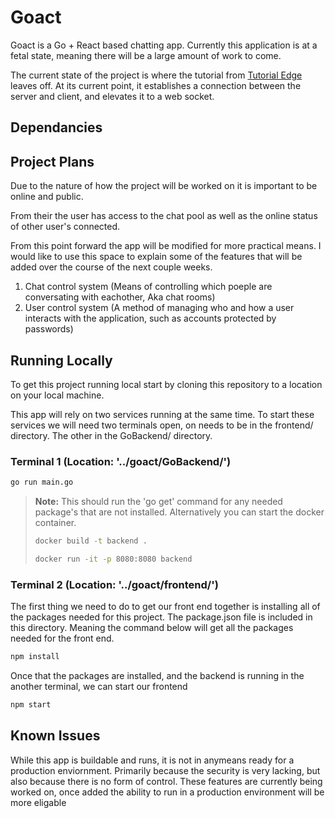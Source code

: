 # Goact
Goact is a Go + React based chatting app. Currently this application is at a fetal state, meaning there will be a large amount of work to come.

The current state of the project is where the tutorial from [Tutorial Edge](https://tutorialedge.net/projects/chat-system-in-go-and-react/) leaves off. At its current point, it establishes a connection between the server and client, and elevates it to a web socket.

## Dependancies


## Project Plans
Due to the nature of how the project will be worked on it is important to be online and public.

From their the user has access to the chat pool as well as the online status of other user's connected. 

From this point forward the app will be modified for more practical means. I would like to use this space to explain some of the features that will be added over the course of the next couple weeks.

1. Chat control system (Means of controlling which poeple are conversating with eachother, Aka chat rooms)
2. User control system (A method of managing who and how a user interacts with the application, such as accounts protected by passwords)

## Running Locally
To get this project running local start by cloning this repository to a location on your local machine.

This app will rely on two services running at the same time. To start these services we will need two terminals open, on needs to be in the frontend/ directory. The other in the GoBackend/ directory.

### Terminal 1 (Location: '../goact/GoBackend/')

```bash
go run main.go
```

> **Note:** This should run the 'go get' command for any needed package's that are not installed.
> Alternatively you can start the docker container.
> ```bash
> docker build -t backend .
> ```
> ```bash
> docker run -it -p 8080:8080 backend
> ```

### Terminal 2 (Location: '../goact/frontend/')
The first thing we need to do to get our front end together is installing all of the packages needed for this project. The package.json file is included in this directory. Meaning the command below will get all the packages needed for the front end.

```bash
npm install
```

Once that the packages are installed, and the backend is running in the another terminal, we can start our frontend

```bash
npm start
```

## Known Issues

While this app is buildable and runs, it is not in anymeans ready for a production enviornment. Primarily because the security is very lacking, but also because there is no form of control. These features are currently being worked on, once added the ability to run in a production environment will be more eligable